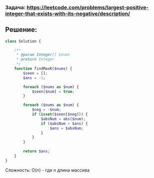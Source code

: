 ### Задача: https://leetcode.com/problems/largest-positive-integer-that-exists-with-its-negative/description/

## Решение:
```php
class Solution {

    /**
     * @param Integer[] $nums
     * @return Integer
     */
    function findMaxK($nums) {
        $seen = [];
        $ans = -1;

        foreach ($nums as $num) {
            $seen[$num] = true;
        }

        foreach ($nums as $num) {
            $neg = -$num;
            if (isset($seen[$neg])) {
                $absNum = abs($num);
                if ($absNum > $ans) {
                    $ans = $absNum;
                }
            }
        }
        
        return $ans;
    }
}
```
Сложность: O(n) - где n длина массива
